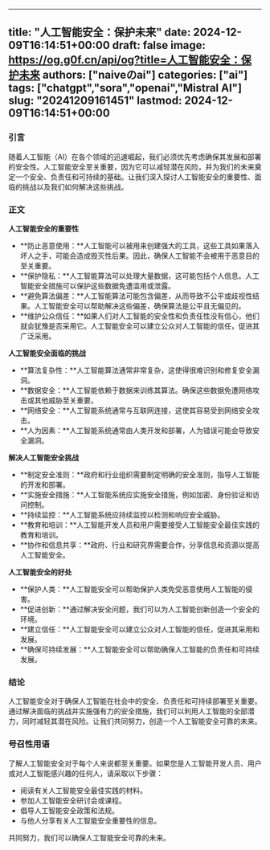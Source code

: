 
---
title: "人工智能安全：保护未来"
date: 2024-12-09T16:14:51+00:00
draft: false
image: https://og.g0f.cn/api/og?title=人工智能安全：保护未来
authors: ["naiveのai"]
categories: ["ai"]
tags: ["chatgpt","sora","openai","Mistral AI"]
slug: "20241209161451"
lastmod: 2024-12-09T16:14:51+00:00
---
### 引言

随着人工智能（AI）在各个领域的迅速崛起，我们必须优先考虑确保其发展和部署的安全性。人工智能安全至关重要，因为它可以减轻潜在风险，并为我们的未来奠定一个安全、负责任和可持续的基础。让我们深入探讨人工智能安全的重要性、面临的挑战以及我们如何解决这些挑战。

### 正文

**人工智能安全的重要性**

* **防止恶意使用：**人工智能可以被用来创建强大的工具，这些工具如果落入坏人之手，可能会造成毁灭性后果。因此，确保人工智能不会被用于恶意目的至关重要。
* **保护隐私：**人工智能算法可以处理大量数据，这可能包括个人信息。人工智能安全措施可以保护这些数据免遭滥用或泄露。
* **避免算法偏差：**人工智能算法可能包含偏差，从而导致不公平或歧视性结果。人工智能安全可以帮助解决这些偏差，确保算法是公平且无偏见的。
* **维护公众信任：**如果人们对人工智能的安全性和负责任性没有信心，他们就会犹豫是否采用它。人工智能安全可以建立公众对人工智能的信任，促进其广泛采用。

**人工智能安全面临的挑战**

* **算法复杂性：**人工智能算法通常非常复杂，这使得很难识别和修复安全漏洞。
* **数据安全：**人工智能依赖于数据来训练其算法。确保这些数据免遭网络攻击或其他威胁至关重要。
* **网络安全：**人工智能系统通常与互联网连接，这使其容易受到网络安全攻击。
* **人为因素：**人工智能系统通常由人类开发和部署，人为错误可能会导致安全漏洞。

**解决人工智能安全挑战**

* **制定安全准则：**政府和行业组织需要制定明确的安全准则，指导人工智能的开发和部署。
* **实施安全措施：**人工智能系统应实施安全措施，例如加密、身份验证和访问控制。
* **持续监控：**人工智能系统应持续监控以检测和响应安全威胁。
* **教育和培训：**人工智能开发人员和用户需要接受人工智能安全最佳实践的教育和培训。
* **协作和信息共享：**政府、行业和研究界需要合作，分享信息和资源以提高人工智能安全。

**人工智能安全的好处**

* **保护人类：**人工智能安全可以帮助保护人类免受恶意使用人工智能的侵害。
* **促进创新：**通过解决安全问题，我们可以为人工智能创新创造一个安全的环境。
* **建立信任：**人工智能安全可以建立公众对人工智能的信任，促进其采用和发展。
* **确保可持续发展：**人工智能安全可以帮助确保人工智能的负责任和可持续发展。

### 结论

人工智能安全对于确保人工智能在社会中的安全、负责任和可持续部署至关重要。通过解决面临的挑战并实施强有力的安全措施，我们可以利用人工智能的全部潜力，同时减轻其潜在风险。让我们共同努力，创造一个人工智能安全可靠的未来。

### 号召性用语

了解人工智能安全对于每个人来说都至关重要。如果您是人工智能开发人员、用户或对人工智能感兴趣的任何人，请采取以下步骤：

* 阅读有关人工智能安全最佳实践的材料。
* 参加人工智能安全研讨会或课程。
* 倡导人工智能安全政策和法规。
* 与他人分享有关人工智能安全重要性的信息。

共同努力，我们可以确保人工智能安全可靠的未来。
